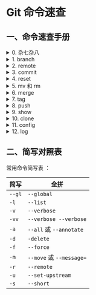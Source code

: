# Git 命令速查

## 一、命令速查手册

<details>
<summary> 0. 杂七杂八</summary>  

```bash
# list files in current directory
ls

# print working directory
pwd  

# 查看ssh公钥  
cat ~/.ssh/id_rsa.pub

# 移除对 FolderName 文件夹的跟踪但不删除文件
git rm --cached -r FolderName

# 允许合并不同的历史记录
--allow-unrelated-histories
```
</details>


<details>
<summary> 1. branch </summary>  

```bash
常用：
`git branch -a -vv`
`git branch -m old_name new_name`

其它：
`git branch`                      ：查看本地分支
`git branch -v`                   ：查看本地分支 + 分支最近一次提交信息
`git branch -vv`                  ：查看本地分支 + 分支链接信息 + 分支最近一次提交信息
`git branch -a`                   ：查看本地和远程分支
`git branch -a -v`                ：查看本地和远程分支 + 分支最近一次提交信息
`git branch -a -vv`               ：查看本地和远程分支 + 分支链接信息 + 分支最近一次提交信息
`git branch -m old_name new_name` ：重命名本地分支
```
</details>


<details>
<summary>2. remote </summary>  

```bash
常用：
`git remote -v`
`git remote remove {remote_name}`

其它：
`git remote`                                ：查看链接
`git remote -v`                             ：查看链接信息（详细）
`git remote prune {remote_name}`            ：从删除远程中不存在的本地分支
`git remote prune --dry-run {remote_name}`  ：预览远程中不存在的本地分支
`git remote remove {remote_name}`           ：移除链接 
```
</details>

<details>
<summary>3. commit  </summary>  

```bash
常用：
`git commit -a -m "here is the info"`
`git commit --amend --only -m "here is the info" `

其它：
`git commit`：提交stage区
`git commit -m "here is the info"`：提交stage区 + 备注 "here is the info"
`git commit -a -m "here is the info"`：将更改保存到stage区并提交 + 备注 "here is the info"
`git commit --amend --only -m "here is the info" `：撤回上次提交并重新提交信息
```
</details>


<details>
<summary>4. reset </summary>  

```bash
常用：
`git reset HEAD^`
`git reset --hard {commit_hash}`

其它：
`git reset HEAD^`：返回到上个版本
`git reset HEAD^^`：返回到上上个版本
`git reset HEAD-10`：返回到十个版本前版本
`git reset --hard {commit_hash}`：重置到某一版本（包括日志+暂存区+工作区）

已 add 未 commit：
`git restore --staged .`

已 commit 未 push：
`git reset --soft {commit_hash}`：
`git reset --mixed {commit_hash}`：

已 push：
`git reset --hard {commit_hash}`：
`git revert {commit_hash}`：
```
</details>


<details>
<summary>5. mv 和 rm </summary>  

```bash
常用：
`git mv {new_file_name} {old_file_name}`
`git rm {file_name}`

其它：
`git mv {new_file_name} {old_file_name}`：移动或重命名文件（夹）
`git rm {file_name}`：删除文件（夹）
`git rm --force {file_name}`：从工作区和暂存区彻底删除
```
</details>


<details>
<summary> 6. merge</summary>  

```bash
常用：
`git merge --no-ff {local_branch_name} -m "merge bra_1 into bra_2"`

其它：
`git merge {local_branch_name}`：将某分支快速合并到当前分支
`git merge --no-ff {local_branch_name}`：
```
</details>

<details>
<summary>7. tag </summary>  

```bash
常用：
`git tag`：
`git tag -l 'V1*'`：列出本地 "V1" 开头的标签

其它：
`git tag`：查看本地标签
`git tag -l 'V1*'`：列出本地 "V1" 开头的标签
`git ls-remote --tags {remote_name}`：查看远程库标签
`git tag {tag_name}`：（在当前位置）打快速型标签
`git tag -a {tag_name} -m {note}`：（在当前位置）打注释型标签
`git tag {tag_name} {commitID}`：在某一提交处打快速型标签
`git tag -a {tag_name} -m {note} {commitID}`：在某一提交处打注释型标签
`git tag -d {tag_name_1} {tag_name_2}`：删除本地标签
```
</details>


<details>
<summary> 8. push</summary>  

```bash
常用：
`git push {remote_name} {remote_branch_name_1} {remote_branch_name_2}`
`git push {remote_name} --tags`

分支：
`git push {remote_name} {remote_branch_name} `：推送（当前）本地分支到远程分支
`git push {remote_name} {remote_branch_name_1} {remote_branch_name_2}`：推送当前分支到多个远程分支
`git push --force {remote_name} {remote_branch_name} `：用当前本地分支覆盖远程分支
`git push {remote_name} -d {remote_branch_name}`：删除远程分支

标签：
`git push {remote_name} {tag_name_1} {tag_name_2}`：将本地标签推送到远程
`git push {remote_name} --tags`：将全部本地分支推送到远程
`git push {remote_name} tag -d {tag_name_1} {tag_name_2}`：删除远程标签
`git push {remote_name} {tag_name_1} {tag_name_2}`：推送本地标签到远程
`git push {remote_name} --tags`：推送全部本地标签到远程
```
</details>


<details>
<summary>9. show </summary>  

```bash
常用：
`$ git show -s {name}`：显示简略信息

其它：
`git show {name}`：显示信息
`git show {name} -s`：显示信息（简略）
```
</details>


<details>
<summary>10. clone </summary>  

```bash
常用：
`git clone {git-url}`

其它：
`git clone {git-url}`：克隆远程到本地
```
</details>


<details>
<summary>  11. config</summary>  

```bash
常用：
`git config --gl -l`：查看全局设置
`git config --global user.name`：
`git config --global user.email`：

其它：
`git config --gl -l`：查看全局设置
`git config [--local|--global|--system] --list`：查看 [ 本地 | 全局 | 系统 ] 设置

我的常用配置：
git config --global user.name "YiDing"
git config --global user.email "dingyi233@mails.ucas.ac.cn"
git config --global init.defaultBranch main # 配置初始化仓库的默认分支名
git config --global alias.lg "log --color --graph --pretty=format:'%Cred%h%Creset -%C(yellow)%d%Creset %s %Cgreen(%cr) %C(bold blue)<%an>%Creset' --abbrev-commit -10"  # 配置后 git lg 的信息大概是 (有颜色区别，显示最近 10 条commit)：* 84b2f5d - here is the info (45 minutes ago) <Author> 
git config --global alias.a "add ."           # git a 等同于 git add .
git config --global alias.c "commit -a -m"    # git c "message" 等同于 git commit -a -m "message"
git config --global alias.u "c 'update'"      # git u 等同于 git commit -a -m "update"
git config --global alias.s "status"          # git s 等同于 git status
git config --global alias.pl "pull"           # git pl 等同于 git pull
git config --global alias.ps "push"           # git ps 等同于 git push



# 若要自定义其它配置，参考官方文档file:///D:/aa_my_apps_main/Git/mingw64/share/doc/git-doc/git-log.html
```
</details>

<details>
<summary> 12. log</summary>  

```bash
常用：
`git lg`：自定义的log查看
`git shortlog`：仅查看commit备注

其它：
`git log`：查看日志
`git log --oneline`：用一行形式查看日志
`git shortlog`：查看贡献者commit备注
```
</details>


## 二、简写对照表

常用命令简写表 ：

<div class='center'> 

| 简写 | 全拼 |
| ------ | ------ |
| `--gl` | `--global`|
| `-l` | `--list` |
| `-v` |`--verbose` |
| `-vv` | `--verbose --verbose` |
|`-a`  |`--all` 或 `--annotate` |
| `-d` |`-delete`  |
| `-f` |`--force`  |
| `-m` | `--move` 或 `--message=` |
| `-r`| `--remote` |
| `-u` | `--set-upstream` |
| `-s` | `--short` |

</div>